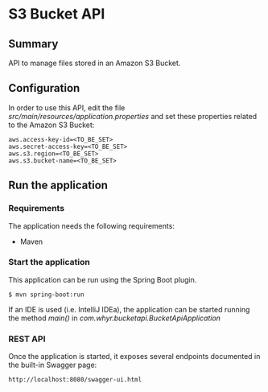 # S3 Bucket API

## Summary

API to manage files stored in an Amazon S3 Bucket.

## Configuration

In order to use this API, edit the file *src/main/resources/application.properties* and set these properties related to the Amazon S3 Bucket:

```properties
aws.access-key-id=<TO_BE_SET>
aws.secret-access-key=<TO_BE_SET>
aws.s3.region=<TO_BE_SET>
aws.s3.bucket-name=<TO_BE_SET>
```

## Run the application

### Requirements

The application needs the following requirements:

- Maven

### Start the application

This application can be run using the Spring Boot plugin.

```shell
$ mvn spring-boot:run
```

If an IDE is used (i.e. IntelliJ IDEa), the application can be started running the method *main()* in *com.whyr.bucketapi.BucketApiApplication*

### REST API

Once the application is started, it exposes several endpoints documented in the built-in Swagger page:

```
http://localhost:8080/swagger-ui.html
```